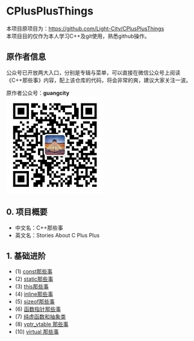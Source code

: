 # CPlusPlusThings

本项目原项目为：<https://github.com/Light-City/CPlusPlusThings>  
本项目目的仅作为本人学习C++及git使用，熟悉github操作。

## 原作者信息

公众号已开放两大入口，分别是专辑与菜单，可以直接在微信公众号上阅读《C++那些事》内容，配上该仓库的代码，将会非常的爽，建议大家关注一波。

原作者公众号：**guangcity**  
![guangcity](https://github.com/Vuean/CPlusPlusThings/blob/master/basic_content/8.%20vptr_vtable/img/wechat.jpg)

## 0. 项目概要

- 中文名：C++那些事
- 英文名：Stories About C Plus Plus

## 1. 基础进阶

- (1) [const那些事](https://github.com/Vuean/CPlusPlusThings/tree/master/basic_content/1.%20const)
- (2) [static那些事](https://github.com/Vuean/CPlusPlusThings/tree/master/basic_content/2.%20static)
- (3) [this那些事](https://github.com/Vuean/CPlusPlusThings/tree/master/basic_content/3.%20this)
- (4) [inline那些事](https://github.com/Vuean/CPlusPlusThings/tree/master/basic_content/4.%20inline)
- (5) [sizeof那些事](https://github.com/Vuean/CPlusPlusThings/tree/master/basic_content/5.%20sizeof)
- (6) [函数指针那些事](https://github.com/Vuean/CPlusPlusThings/tree/master/basic_content/6.%20func_pointer)
- (7) [纯虚函数和抽象类](https://github.com/Vuean/CPlusPlusThings/tree/master/basic_content/8.%20vptr_vtable)
- (8) [vptr_vtable 那些事](https://github.com/Vuean/CPlusPlusThings/tree/master/basic_content/9.%20virtual)
- (10) [virtual 那些事](https://github.com/Vuean/CPlusPlusThings/tree/master/basic_content/10.%20volatile)
